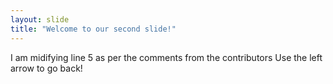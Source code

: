 ```yaml
---
layout: slide
title: "Welcome to our second slide!"
---
```

I am midifying line 5 as per the comments from the contributors
Use the left arrow to go back!
